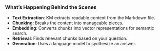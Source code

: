 ### What’s Happening Behind the Scenes

- **Text Extraction**: KM extracts readable content from the Markdown file.
- **Chunking**: Breaks the content into manageable pieces.
- **Embedding**: Converts chunks into vector representations for semantic search.
- **Retrieval**: Finds relevant chunks based on your question.
- **Generation**: Uses a language model to synthesize an answer.
